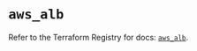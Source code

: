 # `aws_alb`

Refer to the Terraform Registry for docs: [`aws_alb`](https://registry.terraform.io/providers/hashicorp/aws/5.72.0/docs/resources/alb).
